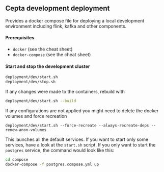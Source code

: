 ## Cepta development deployment

Provides a docker compose file for deploying a local development environment including flink, kafka and other components.

#### Prerequisites
- `docker` (see the cheat sheet)
- `docker-compose` (see the cheat sheet)

#### Start and stop the development cluster
```bash
deployment/dev/start.sh
deployment/dev/stop.sh
```
If any changes were made to the containers, rebuild with
```bash
deployment/dev/start.sh --build
```
If any configurations are not applied you might need to delete 
the docker volumes and force recreation
```
deployment/dev/start.sh --force-recreate --always-recreate-deps --renew-anon-volumes
```

This launches all the default services.
If you want to start only some services, have a look at the
`start.sh` script.
If you only want to start the `postgres` service, 
the command would look like this:
```bash
cd compose
docker-compose -f postgres.compose.yml up
```
